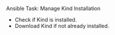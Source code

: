 Ansible Task: Manage Kind Installation

- Check if Kind is installed.
- Download Kind if not already installed.


